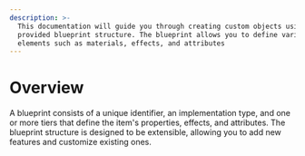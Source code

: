 ```yaml
---
description: >-
  This documentation will guide you through creating custom objects using the
  provided blueprint structure. The blueprint allows you to define various
  elements such as materials, effects, and attributes
---
```


# Overview

A blueprint consists of a unique identifier, an implementation type, and one or more tiers that define the item's properties, effects, and attributes. The blueprint structure is designed to be extensible, allowing you to add new features and customize existing ones.
